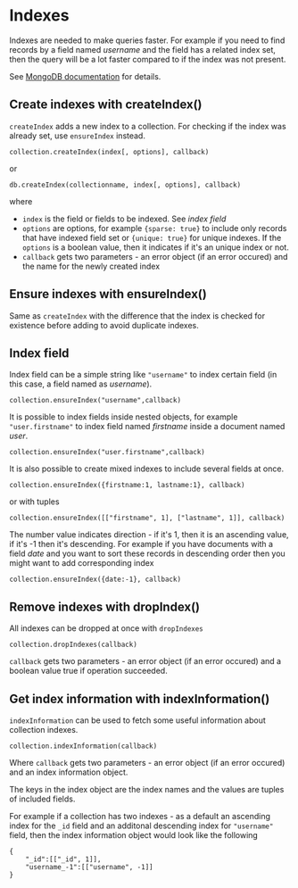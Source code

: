 Indexes
=======

Indexes are needed to make queries faster. For example if you need to find records by a field named *username* and the field has a related index set, then the query will be a lot faster compared to if the index was not present.

See [MongoDB documentation](http://www.mongodb.org/display/DOCS/Indexes) for details.

## Create indexes with createIndex()

`createIndex` adds a new index to a collection. For checking if the index was already set, use `ensureIndex` instead.

    collection.createIndex(index[, options], callback)

or

    db.createIndex(collectionname, index[, options], callback)
    
where

  * `index` is the field or fields to be indexed. See *index field*
  * `options` are options, for example `{sparse: true}` to include only records that have indexed field set or `{unique: true}` for unique indexes. If the `options` is a boolean value, then it indicates if it's an unique index or not.
  * `callback` gets two parameters - an error object (if an error occured) and the name for the newly created index

## Ensure indexes with ensureIndex()

Same as `createIndex` with the difference that the index is checked for existence before adding to avoid duplicate indexes.

## Index field

Index field can be a simple string like `"username"` to index certain field (in this case, a field named as *username*).

    collection.ensureIndex("username",callback)

It is possible to index fields inside nested objects, for example `"user.firstname"` to index field named *firstname* inside a document named *user*.

    collection.ensureIndex("user.firstname",callback)

It is also possible to create mixed indexes to include several fields at once.

    collection.ensureIndex({firstname:1, lastname:1}, callback)
    
or with tuples
    
    collection.ensureIndex([["firstname", 1], ["lastname", 1]], callback)
    
The number value indicates direction - if it's 1, then it is an ascending value, if it's -1 then it's descending. For example if you have documents with a field *date* and you want to sort these records in descending order then you might want to add corresponding index

    collection.ensureIndex({date:-1}, callback)

## Remove indexes with dropIndex()

All indexes can be dropped at once with `dropIndexes`

    collection.dropIndexes(callback)
    
`callback` gets two parameters - an error object (if an error occured) and a boolean value true if operation succeeded.

## Get index information with indexInformation()

`indexInformation` can be used to fetch some useful information about collection indexes. 

    collection.indexInformation(callback)
    
Where `callback` gets two parameters - an error object (if an error occured) and an index information object.

The keys in the index object are the index names and the values are tuples of included fields.

For example if a collection has two indexes - as a default an ascending index for the `_id` field and an additonal descending index for `"username"` field, then the index information object would look like the following

    {
        "_id":[["_id", 1]],
        "username_-1":[["username", -1]]
    } 